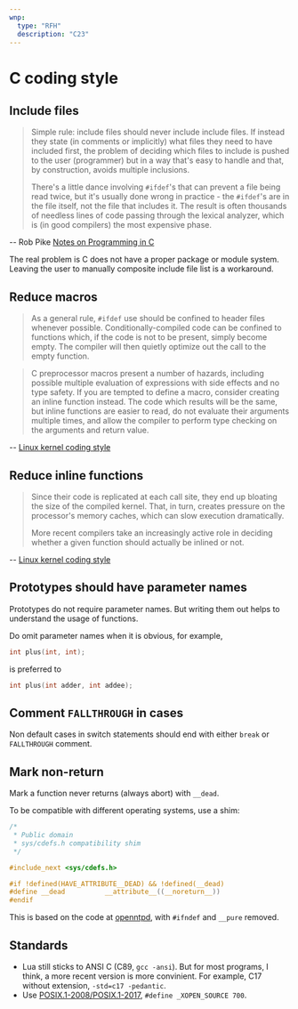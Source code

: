```yaml
---
wnp:
  type: "RFH"
  description: "C23"
---
```



C coding style
==============

Include files
-------------

> Simple rule: include files should never include include files.
> If instead they state (in comments or implicitly)
> what files they need to have included first,
> the problem of deciding which files to include is pushed to the user
> (programmer) but in a way that's easy to handle and that, by construction,
> avoids multiple inclusions.
>
> There's a little dance involving `#ifdef`'s
> that can prevent a file being read twice,
> but it's usually done wrong in practice -
> the `#ifdef`'s are in the file itself,
> not the file that includes it.
> The result is often thousands of needless lines of code
> passing through the lexical analyzer,
> which is (in good compilers) the most expensive phase.

-- Rob Pike [Notes on Programming in C](http://doc.cat-v.org/bell_labs/pikestyle)

The real problem is C does not have a proper package or module system.
Leaving the user to manually composite include file list is a workaround.

Reduce macros
-------------

> As a general rule,
> `#ifdef` use should be confined to header files whenever possible.
> Conditionally-compiled code can be confined to functions
> which, if the code is not to be present, simply become empty.
> The compiler will then quietly optimize out the call to the empty function.

> C preprocessor macros present a number of hazards,
> including possible multiple evaluation of expressions with side effects
> and no type safety.
> If you are tempted to define a macro,
> consider creating an inline function instead.
> The code which results will be the same,
> but inline functions are easier to read,
> do not evaluate their arguments multiple times,
> and allow the compiler to perform type checking on the arguments and return value.

-- [Linux kernel coding style](https://www.kernel.org/doc/Documentation/process/4.Coding.rst)

Reduce inline functions
-----------------------

> Since their code is replicated at each call site,
> they end up bloating the size of the compiled kernel.
> That, in turn, creates pressure on the processor's memory caches,
> which can slow execution dramatically.
>
> More recent compilers take an increasingly active role in deciding
> whether a given function should actually be inlined or not.

-- [Linux kernel coding style](https://www.kernel.org/doc/Documentation/process/4.Coding.rst)

Prototypes should have parameter names
--------------------------------------

Prototypes do not require parameter names.
But writing them out helps to understand the usage of functions.

Do omit parameter names when it is obvious, for example,

```c
int plus(int, int);
```

is preferred to

```c
int plus(int adder, int addee);
```

Comment `FALLTHROUGH` in cases
------------------------------

Non default cases in switch statements should end with
either `break` or `FALLTHROUGH` comment.

Mark non-return
---------------

Mark a function never returns (always abort) with `__dead`.

To be compatible with different operating systems, use a shim:

```c
/*
 * Public domain
 * sys/cdefs.h compatibility shim
 */

#include_next <sys/cdefs.h>

#if !defined(HAVE_ATTRIBUTE__DEAD) && !defined(__dead)
#define __dead          __attribute__((__noreturn__))
#endif
```

This is based on the code at [openntpd][], with `#ifndef` and `__pure` removed.

[openntpd]: https://github.com/openntpd-portable/openntpd-portable/blob/master/include/sys/cdefs.h

Standards
---------

- Lua still sticks to ANSI C (C89, `gcc -ansi`).
  But for most programs, I think, a more recent version is more convinient.
  For example, C17 without extension, `-std=c17 -pedantic`.
- Use [POSIX.1-2008/POSIX.1-2017][posix], `#define _XOPEN_SOURCE 700`.

[posix]: https://pubs.opengroup.org/onlinepubs/9699919799/toc.htm
